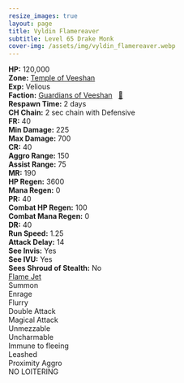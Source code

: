 ```yaml
---
resize_images: true
layout: page
title: Vyldin Flamereaver
subtitle: Level 65 Drake Monk
cover-img: /assets/img/vyldin_flamereaver.webp
---
```


<div class="info-section">
<div class="info-item"><strong>HP:</strong> 120,000</div>
<div class="info-item"><strong>Zone:</strong> <a href="https://www.pqdi.cc/zone/124" target="_blank">Temple of Veeshan</a></div>
<div class="info-item"><strong>Exp:</strong> Velious</div>
<div class="info-item"><strong>Faction:</strong> <a href="https://www.pqdi.cc/faction/467" target="_blank">Guardians of Veeshan</a>&nbsp;&nbsp;&nbsp;<a href="https://www.pqdi.cc/npc/124107" target="_blank" title="View NPC on PQDI">🔗</a></div>
</div>

<div class="info-lockout">
<div class="info-lockoutitem"><strong>Respawn Time:</strong> 2 days </div>
<div class="info-lockoutitem"><strong>CH Chain:</strong> 2 sec chain with Defensive</div>
</div>

<div class="stats-grid">
<div class="stats-row">
<div class="stats-cell"><strong>FR:</strong> 40</div>
<div class="stats-cell"><strong>Min Damage:</strong> 225</div>
<div class="stats-cell"><strong>Max Damage:</strong> 700</div>
</div>
<div class="stats-row">
<div class="stats-cell"><strong>CR:</strong> 40</div>
<div class="stats-cell"><strong>Aggro Range:</strong> 150</div>
<div class="stats-cell"><strong>Assist Range:</strong> 75</div>
</div>
<div class="stats-row">
<div class="stats-cell"><strong>MR:</strong> 190</div>
<div class="stats-cell"><strong>HP Regen:</strong> 3600</div>
<div class="stats-cell"><strong>Mana Regen:</strong> 0</div>
</div>
<div class="stats-row">
<div class="stats-cell"><strong>PR:</strong> 40</div>
<div class="stats-cell"><strong>Combat HP Regen:</strong> 100</div>
<div class="stats-cell"><strong>Combat Mana Regen:</strong> 0</div>
</div>
<div class="stats-row">
<div class="stats-cell"><strong>DR:</strong> 40</div>
<div class="stats-cell"><strong>Run Speed:</strong> 1.25</div>
<div class="stats-cell"><strong>Attack Delay:</strong> 14</div>
</div>
<div class="stats-row">
<div class="stats-cell"><strong>See Invis:</strong> Yes</div>
<div class="stats-cell"><strong>See IVU:</strong> Yes</div>
<div class="stats-cell"><strong>Sees Shroud of Stealth:</strong> No</div>
</div>
</div>

<div class="spell-grid">
<div class="spell-cell"><a href="https://www.pqdi.cc/spell/1494" target="_blank">Flame Jet</a></div>
</div>

<div class="ability-grid">
<div class="ability-cell">Summon</div>
<div class="ability-cell">Enrage</div>
<div class="ability-cell">Flurry</div>
<div class="ability-cell">Double Attack</div>
<div class="ability-cell">Magical Attack</div>
<div class="ability-cell">Unmezzable</div>
<div class="ability-cell">Uncharmable</div>
<div class="ability-cell">Immune to fleeing</div>
<div class="ability-cell">Leashed</div>
<div class="ability-cell">Proximity Aggro</div>
<div class="ability-cell">NO LOITERING</div>
</div>
